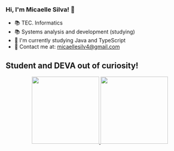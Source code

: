 ### Hi, I'm Micaelle Silva! 👋

- 📚 TEC. Informatics
- 📚 Systems analysis and development (studying)
- 🌱 I'm currently studying Java and TypeScript
- 👯 Contact me at: micaellesilv4@gmail.com

## Student and DEVA out of curiosity!

<div align="center">
  <a href="https://github.com/micaellesilvaa">
  <img height="180em" src="https://github-readme-stats.vercel.app/api?username=micaellesilvaa&show_icons=true&theme=dracula&include_all_commits=true&count_private=true"/>
  <img height="180em" src="https://github-readme-stats.vercel.app/api/top-langs/?username=micaellesilvaa&layout=compact&langs_count=7&theme=dracula"/>
</div>


